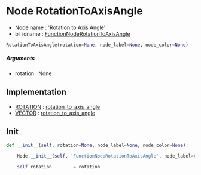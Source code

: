 # Node RotationToAxisAngle

- Node name : 'Rotation to Axis Angle'
- bl_idname : [FunctionNodeRotationToAxisAngle](https://docs.blender.org/api/current/bpy.types.FunctionNodeRotationToAxisAngle.html)


``` python
RotationToAxisAngle(rotation=None, node_label=None, node_color=None)
```
##### Arguments

- rotation : None

## Implementation

- [ROTATION](/docs/GeoNodes/socket_ROTATION.md) : [rotation_to_axis_angle](/docs/GeoNodes/socket_ROTATION.md#rotation_to_axis_angle)
- [VECTOR](/docs/GeoNodes/socket_VECTOR.md) : [rotation_to_axis_angle](/docs/GeoNodes/socket_VECTOR.md#rotation_to_axis_angle)

## Init

``` python
def __init__(self, rotation=None, node_label=None, node_color=None):

    Node.__init__(self, 'FunctionNodeRotationToAxisAngle', node_label=node_label, node_color=node_color)

    self.rotation        = rotation
```
